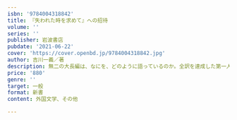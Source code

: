 ```yaml
---
isbn: '9784004318842'
title: 『失われた時を求めて』への招待
volume: ''
series: ''
publisher: 岩波書店
pubdate: '2021-06-22'
cover: 'https://cover.openbd.jp/9784004318842.jpg'
author: 吉川一義／著
description: 無二の大長編は、なにを、どのように語っているのか。全訳を達成した第一人者によるスリリングな解説書。
price: '880'
genre: ''
target: 一般
format: 新書
content: 外国文学、その他

---
```

